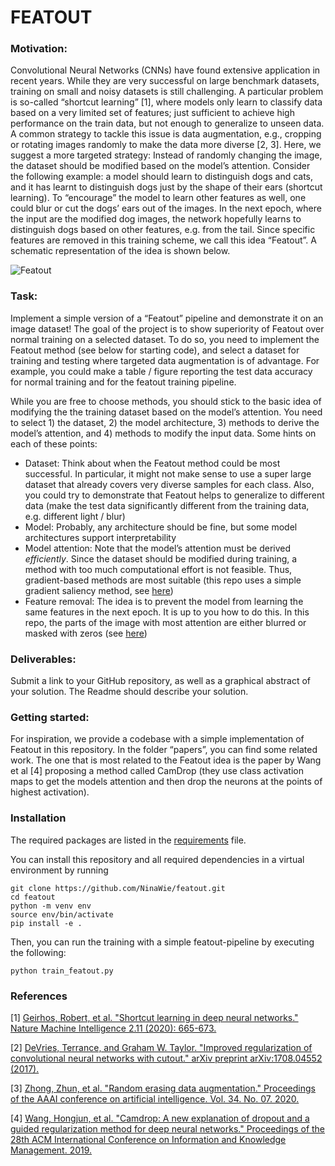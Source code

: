 # FEATOUT

### Motivation:

Convolutional Neural Networks (CNNs) have found extensive application in recent years. While they are very successful on large benchmark datasets, training on small and noisy datasets is still challenging. A particular problem is so-called “shortcut learning” [1], where models only learn to classify data based on a very limited set of features; just sufficient to achieve high performance on the train data, but not enough to generalize to unseen data. A common strategy to tackle this issue is data augmentation, e.g., cropping or rotating images randomly to make the data more diverse [2, 3]. Here, we suggest a more targeted strategy: Instead of randomly changing the image, the dataset should be modified based on the model’s attention. Consider the following example: a model should learn to distinguish dogs and cats, and it has learnt to distinguish dogs just by the shape of their ears (shortcut learning). To “encourage” the model to learn other features as well, one could blur or cut the dogs’ ears out of the images. In the next epoch, where the input are the modified dog images, the network hopefully learns to distinguish dogs based on other features, e.g. from the tail. Since specific features are removed in this training scheme, we call this idea “Featout”. A schematic representation of the idea is shown below.

![Featout](assets/featout.png)

### Task:
Implement a simple version of a “Featout” pipeline and demonstrate it on an image dataset! The goal of the project is to show superiority of Featout over normal training on a selected dataset. To do so, you need to implement the Featout method (see below for starting code), and select a dataset for training and testing where targeted data augmentation is of advantage. For example, you could make a table / figure reporting the test data accuracy for normal training and for the featout training pipeline.

While you are free to choose methods, you should stick to the basic idea of modifying the the training dataset based on the model’s attention. You need to select 1) the dataset, 2) the model architecture, 3) methods to derive the model’s attention, and 4) methods to modify the input data. Some hints on each of these points:

* Dataset: Think about when the Featout method could be most successful. In particular, it might not make sense to use a super large dataset that already covers very diverse samples for each class. Also, you could try to demonstrate that Featout helps to generalize to different data (make the test data significantly different from the training data, e.g. different light / blur)
* Model: Probably, any architecture should be fine, but some model architectures support interpretability
* Model attention: Note that the model’s attention must be derived *efficiently*. Since the dataset should be modified during training, a method with too much computational effort is not feasible. Thus, gradient-based methods are most suitable (this repo uses a simple gradient saliency method, see [here](featout/interpret.py))
* Feature removal: The idea is to prevent the model from learning the same features in the next epoch. It is up to you how to do this. In this repo, the parts of the image with most attention are either blurred or masked with zeros (see [here](featout/utils/blur.py))


### Deliverables:
Submit a link to your GitHub repository, as well as a graphical abstract of your solution. The Readme should describe your solution.

### Getting started: 
For inspiration, we provide a codebase with a simple implementation of Featout in this repository. In the folder “papers”, you can find some related work. The one that is most related to the Featout idea is the paper by Wang et al [4] proposing a method called CamDrop (they use class activation maps to get the models attention and then drop the neurons at the points of highest activation).

### Installation

The required packages are listed in the [requirements](requirements.txt) file.

You can install this repository and all required dependencies in a virtual environment by running
```
git clone https://github.com/NinaWie/featout.git
cd featout
python -m venv env
source env/bin/activate
pip install -e .
```

Then, you can run the training with a simple featout-pipeline by executing the following:
```
python train_featout.py
```

### References

[1] [Geirhos, Robert, et al. "Shortcut learning in deep neural networks." Nature Machine Intelligence 2.11 (2020): 665-673.](papers/geirhos_2020.pdf)

[2] [DeVries, Terrance, and Graham W. Taylor. "Improved regularization of convolutional neural networks with cutout." arXiv preprint arXiv:1708.04552 (2017).](papers/DeVries_2017.pdf)

[3] [Zhong, Zhun, et al. "Random erasing data augmentation." Proceedings of the AAAI conference on artificial intelligence. Vol. 34. No. 07. 2020.](papers/zhong_2017.pdf)

[4] [Wang, Hongjun, et al. "Camdrop: A new explanation of dropout and a guided regularization method for deep neural networks." Proceedings of the 28th ACM International Conference on Information and Knowledge Management. 2019.](papers/wang_2019.pdf)
